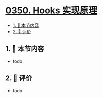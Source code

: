 # [0350. Hooks 实现原理](https://github.com/tnotesjs/TNotes.react/tree/main/notes/0350.%20Hooks%20%E5%AE%9E%E7%8E%B0%E5%8E%9F%E7%90%86)

<!-- region:toc -->

- [1. 🎯 本节内容](#1--本节内容)
- [2. 🫧 评价](#2--评价)

<!-- endregion:toc -->

## 1. 🎯 本节内容

- todo

## 2. 🫧 评价

- todo
